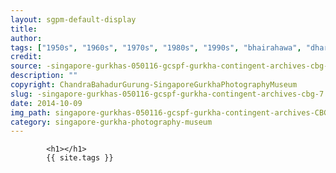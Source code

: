 ```yaml
---
layout: sgpm-default-display
title: 
author: 
tags: ["1950s", "1960s", "1970s", "1980s", "1990s", "bhairahawa", "dharan", "gurkhas", "kathmandu", "nepal", "pokhara", "singapore", "singapore gurkha archive", "singapore gurkha old photographs", "singapore gurkha photography museum", "singapore gurkhas"]
credit: 
source: -singapore-gurkhas-050116-gcspf-gurkha-contingent-archives-cbg-7
description: ""
copyright: ChandraBahadurGurung-SingaporeGurkhaPhotographyMuseum
slug: -singapore-gurkhas-050116-gcspf-gurkha-contingent-archives-cbg-7
date: 2014-10-09
img_path: singapore-gurkhas-050116-gcspf-gurkha-contingent-archives-CBG-7.jpg
category: singapore-gurkha-photography-museum
---
```

	 		

	 		<h1></h1>
	 		{{ site.tags }}
	 		
